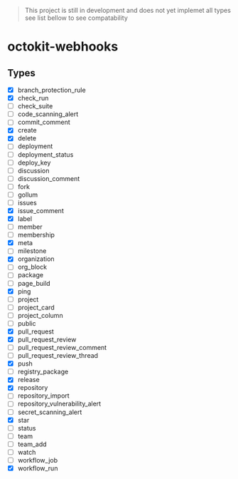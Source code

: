 > This project is still in development and does not yet implemet all types see list bellow to see compatability

# octokit-webhooks

## Types
- [x] branch_protection_rule
- [x] check_run
- [ ] check_suite
- [ ] code_scanning_alert
- [ ] commit_comment
- [x] create
- [x] delete
- [ ] deployment
- [ ] deployment_status
- [ ] deploy_key
- [ ] discussion
- [ ] discussion_comment
- [ ] fork
- [ ] gollum
- [ ] issues
- [x] issue_comment
- [x] label
- [ ] member
- [ ] membership
- [x] meta
- [ ] milestone
- [x] organization
- [ ] org_block
- [ ] package
- [ ] page_build
- [x] ping
- [ ] project
- [ ] project_card
- [ ] project_column
- [ ] public
- [x] pull_request
- [x] pull_request_review
- [ ] pull_request_review_comment
- [ ] pull_request_review_thread
- [x] push
- [ ] registry_package
- [x] release
- [x] repository
- [ ] repository_import
- [ ] repository_vulnerability_alert
- [ ] secret_scanning_alert
- [x] star
- [ ] status
- [ ] team
- [ ] team_add
- [ ] watch
- [ ] workflow_job
- [x] workflow_run
